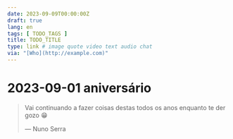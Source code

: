 ```yaml
---
date: 2023-09-09T00:00:00Z
draft: true
lang: en
tags: [ TODO_TAGS ]
title: TODO_TITLE
type: link # image quote video text audio chat
via: "[Who](http://example.com)"
---
```



# 2023-09-01 aniversário


> Vai continuando a fazer coisas destas todos os anos enquanto te der gozo 😁
>
> — Nuno Serra

